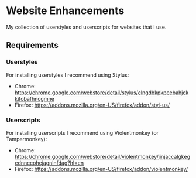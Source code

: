 # Website Enhancements

My collection of userstyles and userscripts for websites that I use.

## Requirements

### Userstyles

For installing userstyles I recommend using Stylus:

- Chrome: https://chrome.google.com/webstore/detail/stylus/clngdbkpkpeebahjckkjfobafhncgmne
- Firefox: https://addons.mozilla.org/en-US/firefox/addon/styl-us/

### Userscripts

For installing userscripts I recommend using Violentmonkey (or Tampermonkey):

- Chrome: https://chrome.google.com/webstore/detail/violentmonkey/jinjaccalgkegednnccohejagnlnfdag?hl=en
- Firefox: https://addons.mozilla.org/en-US/firefox/addon/violentmonkey/
